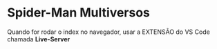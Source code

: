 # Spider-Man Multiversos
Quando for rodar o index no navegador, usar a EXTENSÃO do VS Code chamada **Live-Server**
